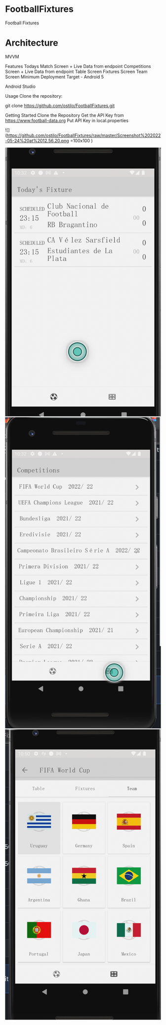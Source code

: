 # FootballFixtures
Football Fixtures

# Architecture
MVVM

Features
Todays Match Screen + Live Data from endpoint
Competitions Screen + Live Data from endpoint
Table Screen
Fixtures Screen
Team Screen
Minimum Deployment Target - Android 5

Android Studio

Usage
Clone the repository:

git clone https://github.com/ostilo/FootballFixtures.git

 
Getting Started
Clone the Repository
Get the API Key from https://www.football-data.org
Put API Key in local.properties 


 ![](https://github.com/ostilo/FootballFixtures/raw/master/Screenshot%202022-05-24%20at%2012.56.20.png  =100x100 )


![alt text](https://github.com/ostilo/FootballFixtures/raw/master/Screenshot%202022-05-24%20at%2012.56.20.png?raw=true)
![alt text](https://github.com/ostilo/FootballFixtures/raw/master/Screenshot%202022-05-24%20at%2012.56.30.png?raw=true)
![alt text](https://github.com/ostilo/FootballFixtures/raw/master/Screenshot%202022-05-24%20at%2013.14.07.png?raw=true)
